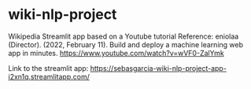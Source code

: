 # wiki-nlp-project
Wikipedia Streamlit app based on a Youtube tutorial Reference: eniolaa (Director). (2022, February 11). Build and deploy a machine learning web app in minutes. https://www.youtube.com/watch?v=wVF0-ZalYmk

Link to the streamlit app: 
https://sebasgarcia-wiki-nlp-project-app-i2xn1q.streamlitapp.com/
